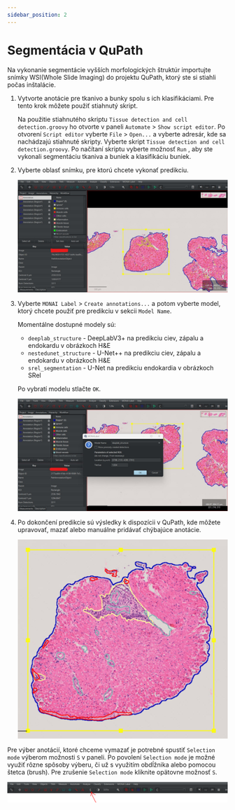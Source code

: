 ```yaml
---
sidebar_position: 2
---
```


# Segmentácia v QuPath

Na vykonanie segmentácie vyšších morfologických štruktúr importujte snímky WSI(Whole Slide Imaging) do projektu QuPath, ktorý ste si stiahli počas inštalácie.

1. Vytvorte anotácie pre tkanivo a bunky spolu s ich klasifikáciami. Pre tento krok môžete použiť stiahnutý skript.

    Na použitie stiahnutého skriptu  `Tissue detection and cell detection.groovy` ho otvorte v paneli `Automate` > `Show script editor`. Po otvorení `Script editor` vyberte `File` > `Open...`  a vyberte adresár, kde sa nachádzajú stiahnuté skripty. Vyberte skript `Tissue detection and cell detection.groovy`. Po načítaní skriptu vyberte možnosť `Run` , aby ste vykonali segmentáciu tkaniva a buniek a klasifikáciu buniek.

2. Vyberte oblasť snímku, pre ktorú chcete vykonať predikciu.

    ![Select the area](./img/QuPath1.jpg)

3. Vyberte  `MONAI Label` > `Create annotations...` a potom vyberte model, ktorý chcete použiť pre predikciu v sekcii `Model Name`.

    Momentálne dostupné modely sú:
    - `deeplab_structure` - DeepLabV3+ na predikciu ciev, zápalu a endokardu v obrázkoch H&E
    - `nestedunet_structure` - U-Net++ na predikciu ciev, zápalu a endokardu v obrázkoch H&E
    - `srel_segmentation` - U-Net na predikciu endokardia v obrázkoch SRel

    Po vybratí modelu stlačte `OK`.

    ![Model selection](./img/QuPath4.jpg)

4. Po dokončení predikcie sú výsledky k dispozícii v QuPath, kde môžete upravovať, mazať alebo manuálne pridávať chýbajúce anotácie.

    ![Prediction](./img/QuPath5.png)

Pre výber anotácií, ktoré chceme vymazať je potrebné spustiť `Selection mode` výberom možnosti `S` v paneli. Po povolení  `Selection mode` je možné využiť rôzne spôsoby výberu, či už s využitím obdĺžnika alebo pomocou štetca (brush). Pre zrušenie `Selection mode` kliknite opätovne možnosť `S`.

![Background](./img/Panel.png)
